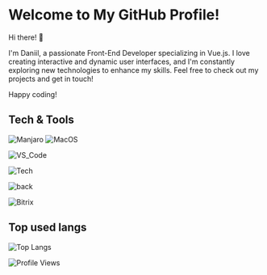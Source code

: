 # Welcome to My GitHub Profile!

Hi there! 👋

I'm Daniil, a passionate Front-End Developer specializing in Vue.js. I love creating interactive and dynamic user interfaces, and I'm constantly exploring new technologies to enhance my skills. Feel free to check out my projects and get in touch!

Happy coding! 

## Tech & Tools ##

![Manjaro](https://img.shields.io/badge/OS-Manjaro-35BF5C?style=for-the-badge&logo=manjaro)
![MacOS](https://img.shields.io/badge/macOS-333333?style=for-the-badge&logo=macos)

![VS_Code](https://img.shields.io/badge/Editor-VS_Code-007ACC?style=for-the-badge&logo=visual-studio-code)

![Tech](https://skillicons.dev/icons?theme=dark&i=nodejs,js,ts,vue)

![back](https://skillicons.dev/icons?theme=dark&i=nuxt,astro)

![Bitrix](https://img.shields.io/badge/Strapi-4945ff?style=for-the-badge&logo=strapi)

## Top used langs ##

![Top Langs](https://github-readme-stats.vercel.app/api/top-langs/?username=oLNidfwworld&layout=compact)


![Profile Views](https://komarev.com/ghpvc/?username=oLNidfwworld&color=blueviolet)


<!--
- 🔭 I’m currently working on ...
- 🌱 I’m currently learning ...
- 👯 I’m looking to collaborate on ...
- 🤔 I’m looking for help with ...
- 💬 Ask me about ...
- 📫 How to reach me: ...
- 😄 Pronouns: ...
- ⚡ Fun fact: ...
-->
 
